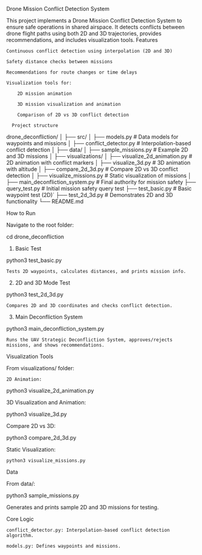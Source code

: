 Drone Mission Conflict Detection System

This project implements a Drone Mission Conflict Detection System to ensure safe operations in shared airspace.
It detects conflicts between drone flight paths using both 2D and 3D trajectories, provides recommendations, and includes visualization tools.
Features

    Continuous conflict detection using interpolation (2D and 3D)

    Safety distance checks between missions

    Recommendations for route changes or time delays

    Visualization tools for:

        2D mission animation

        3D mission visualization and animation

        Comparison of 2D vs 3D conflict detection
        
      Project structure
      
drone_deconfliction/
│
├── src/
│   ├── models.py                # Data models for waypoints and missions
│   ├── conflict_detector.py     # Interpolation-based conflict detection
│
├── data/
│   ├── sample_missions.py       # Example 2D and 3D missions
│
├── visualizations/
│   ├── visualize_2d_animation.py  # 2D animation with conflict markers
│   ├── visualize_3d.py            # 3D animation with altitude
│   ├── compare_2d_3d.py           # Compare 2D vs 3D conflict detection
│   ├── visualize_missions.py      # Static visualization of missions
│
├── main_deconfliction_system.py   # Final authority for mission safety
├── query_test.py                  # Initial mission safety query test
├── test_basic.py                  # Basic waypoint test (2D)`
├── test_2d_3d.py                  # Demonstrates 2D and 3D functionality
└── README.md

How to Run

Navigate to the root folder:

cd drone_deconfliction

1. Basic Test

python3 test_basic.py

    Tests 2D waypoints, calculates distances, and prints mission info.

2. 2D and 3D Mode Test

python3 test_2d_3d.py

    Compares 2D and 3D coordinates and checks conflict detection.

3. Main Deconfliction System

python3 main_deconfliction_system.py

    Runs the UAV Strategic Deconfliction System, approves/rejects missions, and shows recommendations.

Visualization Tools

From visualizations/ folder:

    2D Animation:

python3 visualize_2d_animation.py

3D Visualization and Animation:

python3 visualize_3d.py

Compare 2D vs 3D:

python3 compare_2d_3d.py

Static Visualization:

    python3 visualize_missions.py

Data

From data/:

python3 sample_missions.py

Generates and prints sample 2D and 3D missions for testing.

Core Logic

    conflict_detector.py: Interpolation-based conflict detection algorithm.

    models.py: Defines waypoints and missions.
